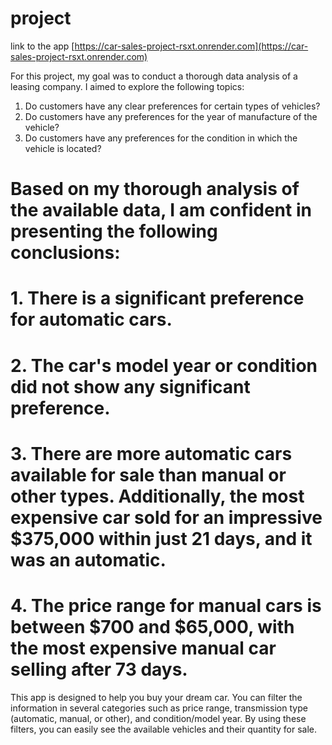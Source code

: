 # project
link to the app [https://car-sales-project-rsxt.onrender.com](https://car-sales-project-rsxt.onrender.com)


For this project, my goal was to conduct a thorough data analysis of a leasing company. I aimed to explore the following topics:

1. Do customers have any clear preferences for certain types of vehicles?
2. Do customers have any preferences for the year of manufacture of the vehicle?
3. Do customers have any preferences for the condition in which the vehicle is located?

# Based on my thorough analysis of the available data, I am confident in presenting the following conclusions:

# 1. There is a significant preference for automatic cars.
# 2. The car's model year or condition did not show any significant preference.
# 3. There are more automatic cars available for sale than manual or other types. Additionally, the most expensive car sold for an impressive $375,000 within just 21 days, and it was an automatic.
# 4. The price range for manual cars is between $700 and $65,000, with the most expensive manual car selling after 73 days.  

This app is designed to help you buy your dream car. You can filter the information in several categories such as price range, transmission type (automatic, manual, or other), and condition/model year. By using these filters, you can easily see the available vehicles and their quantity for sale.

